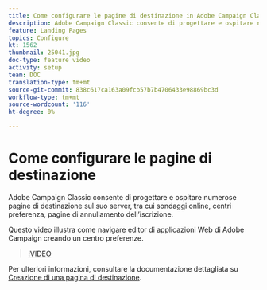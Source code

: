```yaml
---
title: Come configurare le pagine di destinazione in Adobe Campaign Classic
description: Adobe Campaign Classic consente di progettare e ospitare numerose pagine di destinazione sul suo server, tra cui sondaggi online, centri preferenza, pagine di annullamento dell’iscrizione. Questo video illustra come navigare  editor di applicazioni Web di Adobe Campaign creando un centro preferenze.
feature: Landing Pages
topics: Configure
kt: 1562
thumbnail: 25041.jpg
doc-type: feature video
activity: setup
team: DOC
translation-type: tm+mt
source-git-commit: 838c617ca163a09fcb57b7b4706433e98869bc3d
workflow-type: tm+mt
source-wordcount: '116'
ht-degree: 0%

---
```



# Come configurare le pagine di destinazione

Adobe Campaign Classic consente di progettare e ospitare numerose pagine di destinazione sul suo server, tra cui sondaggi online, centri preferenza, pagine di annullamento dell’iscrizione.

Questo video illustra come navigare  editor di applicazioni Web di Adobe Campaign creando un centro preferenze.

>[!VIDEO](https://video.tv.adobe.com/v/25041?quality=12)

Per ulteriori informazioni, consultare la documentazione dettagliata su [Creazione di una pagina di destinazione](https://docs.adobe.com/content/help/en/campaign-classic/using/designing-content/editing-html-content/creating-a-landing-page.html).
